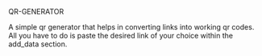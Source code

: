 QR-GENERATOR

A simple qr generator that helps in converting links into working qr codes.
All you have to do is paste the desired link of your choice within the add_data section.
